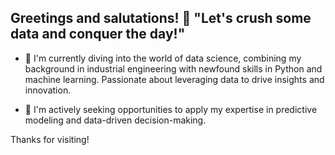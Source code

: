 ## Greetings and salutations! 👋 "Let's crush some data and conquer the day!"

- 🔭 I'm currently diving into the world of data science, combining my background in industrial engineering with newfound skills in Python and machine learning. Passionate about leveraging data to drive insights and innovation.

- 🤔 I'm actively seeking opportunities to apply my expertise in predictive modeling and data-driven decision-making.

Thanks for visiting!
<!--
**T4n14J1m3n3z/T4n14J1m3n3z** is a ✨ _special_ ✨ repository because its `README.md` (this file) appears on your GitHub profile.

Here are some ideas to get you started:

- 🔭 I’m currently working on ...
- 🌱 I’m currently learning ...
- 👯 I’m looking to collaborate on ...
- 🤔 I’m looking for help with ...
- 💬 Ask me about ...
- 📫 How to reach me: ...
- 😄 Pronouns: ...
- ⚡ Fun fact: ...
-->
